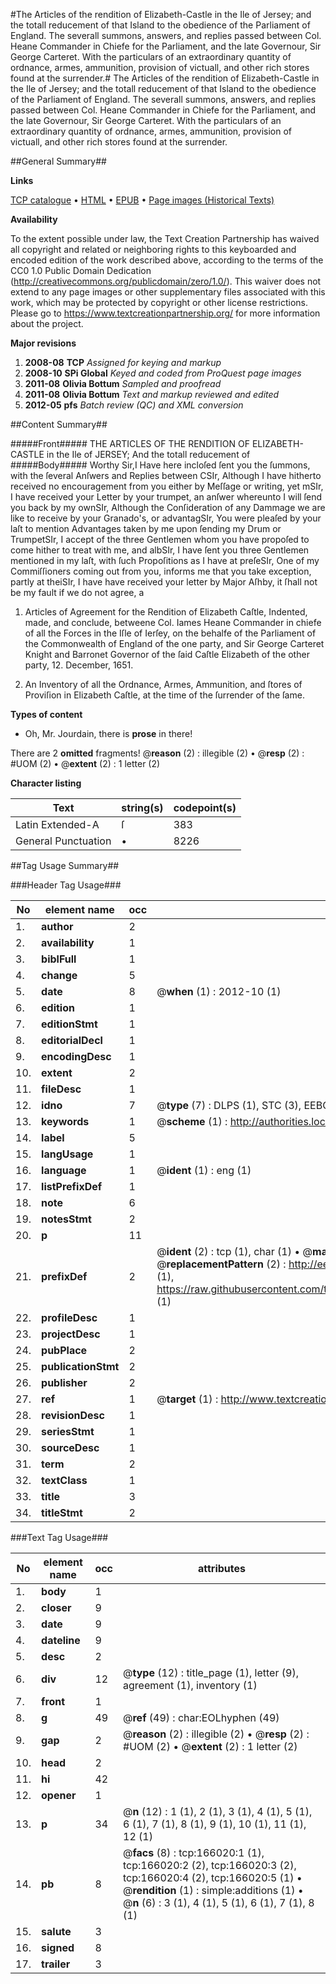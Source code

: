 #The Articles of the rendition of Elizabeth-Castle in the Ile of Jersey; and the totall reducement of that Island to the obedience of the Parliament of England. The severall summons, answers, and replies passed between Col. Heane Commander in Chiefe for the Parliament, and the late Governour, Sir George Carteret. With the particulars of an extraordinary quantity of ordnance, armes, ammunition, provision of victuall, and other rich stores found at the surrender.#
The Articles of the rendition of Elizabeth-Castle in the Ile of Jersey; and the totall reducement of that Island to the obedience of the Parliament of England. The severall summons, answers, and replies passed between Col. Heane Commander in Chiefe for the Parliament, and the late Governour, Sir George Carteret. With the particulars of an extraordinary quantity of ordnance, armes, ammunition, provision of victuall, and other rich stores found at the surrender.

##General Summary##

**Links**

[TCP catalogue](http://www.ota.ox.ac.uk/tcp/)  • 
[HTML](http://tei.it.ox.ac.uk/tcp/Texts-HTML/free/A75/A75675.html)  • 
[EPUB](http://tei.it.ox.ac.uk/tcp/Texts-EPUB/free/A75/A75675.epub) • 
[Page images (Historical Texts)](https://historicaltexts.jisc.ac.uk/eebo-99865098e)

**Availability**

To the extent possible under law, the Text Creation Partnership has waived all copyright and related or neighboring rights to this keyboarded and encoded edition of the work described above, according to the terms of the CC0 1.0 Public Domain Dedication (http://creativecommons.org/publicdomain/zero/1.0/). This waiver does not extend to any page images or other supplementary files associated with this work, which may be protected by copyright or other license restrictions. Please go to https://www.textcreationpartnership.org/ for more information about the project.

**Major revisions**

1. __2008-08__ __TCP__ *Assigned for keying and markup*
1. __2008-10__ __SPi Global__ *Keyed and coded from ProQuest page images*
1. __2011-08__ __Olivia Bottum__ *Sampled and proofread*
1. __2011-08__ __Olivia Bottum__ *Text and markup reviewed and edited*
1. __2012-05__ __pfs__ *Batch review (QC) and XML conversion*

##Content Summary##

#####Front#####
THE ARTICLES OF THE RENDITION OF ELIZABETH-CASTLE in the Ile of JERSEY; And the totall reducement of
#####Body#####
Worthy Sir,I Have here incloſed ſent you the ſummons, with the ſeveral Anſwers and Replies between CSIr, Although I have hitherto received no encouragement from you either by Meſſage or writing, yet mSIr, I have received your Letter by your trumpet, an anſwer whereunto I will ſend you back by my ownSIr, Although the Conſideration of any Dammage we are like to receive by your Granado's, or advantagSIr, You were pleaſed by your laſt to mention Advantages taken by me upon ſending my Drum or TrumpetSIr, I accept of the three Gentlemen whom you have propoſed to come hither to treat with me, and albSIr, I have ſent you three Gentlemen mentioned in my laſt, with ſuch Propoſitions as I have at preſeSIr, One of my Commiſſioners coming out from you, informs me that you take exception, partly at theiSIr, I have have received your letter by Major Aſhby, it ſhall not be my fault if we do not agree, a
1. Articles of Agreement for the Rendition of Elizabeth Caſtle, Indented, made, and conclude, betweene Col. Iames Heane Commander in chiefe of all the Forces in the Iſle of Ierſey, on the behalfe of the Parliament of the Commonwealth of England of the one party, and Sir George Carteret Knight and Barronet Governor of the ſaid Caſtle Elizabeth of the other party, 12. December, 1651.

1. An Inventory of all the Ordnance, Armes, Ammunition, and ſtores of Proviſion in Elizabeth Caſtle, at the time of the ſurrender of the ſame.

**Types of content**

  * Oh, Mr. Jourdain, there is **prose** in there!

There are 2 **omitted** fragments! 
 @__reason__ (2) : illegible (2)  •  @__resp__ (2) : #UOM (2)  •  @__extent__ (2) : 1 letter (2)

**Character listing**


|Text|string(s)|codepoint(s)|
|---|---|---|
|Latin Extended-A|ſ|383|
|General Punctuation|•|8226|

##Tag Usage Summary##

###Header Tag Usage###

|No|element name|occ|attributes|
|---|---|---|---|
|1.|__author__|2||
|2.|__availability__|1||
|3.|__biblFull__|1||
|4.|__change__|5||
|5.|__date__|8| @__when__ (1) : 2012-10 (1)|
|6.|__edition__|1||
|7.|__editionStmt__|1||
|8.|__editorialDecl__|1||
|9.|__encodingDesc__|1||
|10.|__extent__|2||
|11.|__fileDesc__|1||
|12.|__idno__|7| @__type__ (7) : DLPS (1), STC (3), EEBO-CITATION (1), PROQUEST (1), VID (1)|
|13.|__keywords__|1| @__scheme__ (1) : http://authorities.loc.gov/ (1)|
|14.|__label__|5||
|15.|__langUsage__|1||
|16.|__language__|1| @__ident__ (1) : eng (1)|
|17.|__listPrefixDef__|1||
|18.|__note__|6||
|19.|__notesStmt__|2||
|20.|__p__|11||
|21.|__prefixDef__|2| @__ident__ (2) : tcp (1), char (1)  •  @__matchPattern__ (2) : ([0-9\-]+):([0-9IVX]+) (1), (.+) (1)  •  @__replacementPattern__ (2) : http://eebo.chadwyck.com/downloadtiff?vid=$1&page=$2 (1), https://raw.githubusercontent.com/textcreationpartnership/Texts/master/tcpchars.xml#$1 (1)|
|22.|__profileDesc__|1||
|23.|__projectDesc__|1||
|24.|__pubPlace__|2||
|25.|__publicationStmt__|2||
|26.|__publisher__|2||
|27.|__ref__|1| @__target__ (1) : http://www.textcreationpartnership.org/docs/. (1)|
|28.|__revisionDesc__|1||
|29.|__seriesStmt__|1||
|30.|__sourceDesc__|1||
|31.|__term__|2||
|32.|__textClass__|1||
|33.|__title__|3||
|34.|__titleStmt__|2||


###Text Tag Usage###

|No|element name|occ|attributes|
|---|---|---|---|
|1.|__body__|1||
|2.|__closer__|9||
|3.|__date__|9||
|4.|__dateline__|9||
|5.|__desc__|2||
|6.|__div__|12| @__type__ (12) : title_page (1), letter (9), agreement (1), inventory (1)|
|7.|__front__|1||
|8.|__g__|49| @__ref__ (49) : char:EOLhyphen (49)|
|9.|__gap__|2| @__reason__ (2) : illegible (2)  •  @__resp__ (2) : #UOM (2)  •  @__extent__ (2) : 1 letter (2)|
|10.|__head__|2||
|11.|__hi__|42||
|12.|__opener__|1||
|13.|__p__|34| @__n__ (12) : 1 (1), 2 (1), 3 (1), 4 (1), 5 (1), 6 (1), 7 (1), 8 (1), 9 (1), 10 (1), 11 (1), 12 (1)|
|14.|__pb__|8| @__facs__ (8) : tcp:166020:1 (1), tcp:166020:2 (2), tcp:166020:3 (2), tcp:166020:4 (2), tcp:166020:5 (1)  •  @__rendition__ (1) : simple:additions (1)  •  @__n__ (6) : 3 (1), 4 (1), 5 (1), 6 (1), 7 (1), 8 (1)|
|15.|__salute__|3||
|16.|__signed__|8||
|17.|__trailer__|3||
